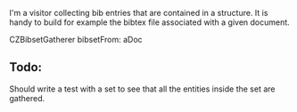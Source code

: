 I'm a visitor collecting bib entries that are contained in a structure.
It is handy to build for example the bibtex file associated with a given document.

 CZBibsetGatherer bibsetFrom: aDoc

Todo:
--------
Should write a test with a set to see that all the entities inside the set are gathered.